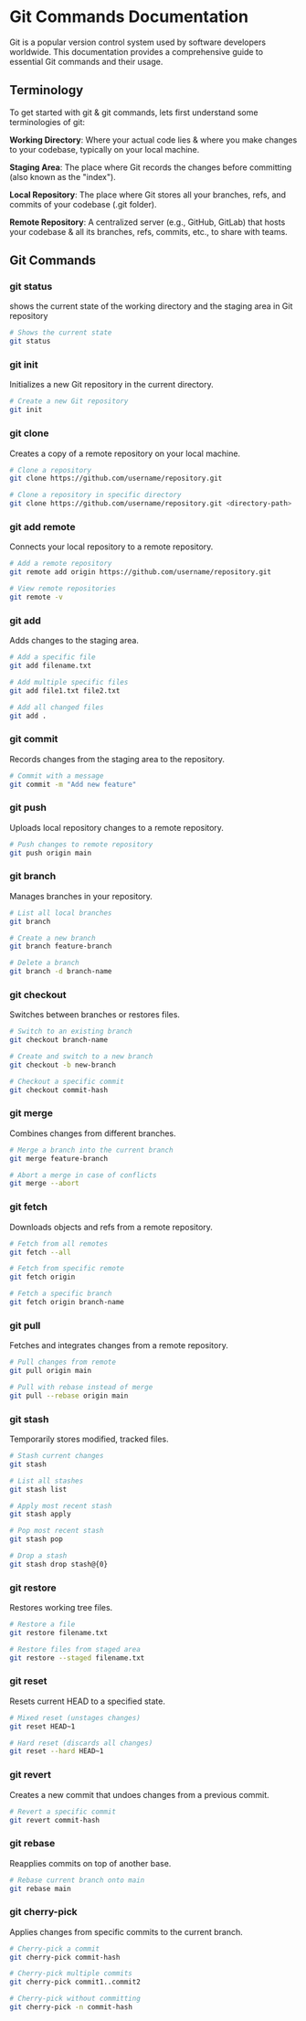 # Git Commands Documentation

Git is a popular version control system used by software developers worldwide. This documentation provides a comprehensive guide to essential Git commands and their usage.

## Terminology

To get started with git & git commands, lets first understand some terminologies of git:

**Working Directory**: Where your actual code lies & where you make changes to your codebase, typically on your local machine.

**Staging Area**: The place where Git records the changes before committing (also known as the "index").

**Local Repository**: The place where Git stores all your branches, refs, and commits of your codebase (.git folder).

**Remote Repository**: A centralized server (e.g., GitHub, GitLab) that hosts your codebase & all its branches, refs, commits, etc., to share with teams.

## Git Commands

### git status
shows the current state of the working directory and the staging area in Git repository
```bash
# Shows the current state
git status
```

### git init
Initializes a new Git repository in the current directory.
```bash
# Create a new Git repository
git init
```

### git clone
Creates a copy of a remote repository on your local machine.
```bash
# Clone a repository
git clone https://github.com/username/repository.git

# Clone a repository in specific directory
git clone https://github.com/username/repository.git <directory-path>
```

### git add remote
Connects your local repository to a remote repository.
```bash
# Add a remote repository
git remote add origin https://github.com/username/repository.git

# View remote repositories
git remote -v
```

### git add
Adds changes to the staging area.
```bash
# Add a specific file
git add filename.txt

# Add multiple specific files
git add file1.txt file2.txt

# Add all changed files
git add .
```

### git commit
Records changes from the staging area to the repository.
```bash
# Commit with a message
git commit -m "Add new feature"
```

### git push
Uploads local repository changes to a remote repository.
```bash
# Push changes to remote repository
git push origin main
```

### git branch
Manages branches in your repository.
```bash
# List all local branches
git branch

# Create a new branch
git branch feature-branch

# Delete a branch
git branch -d branch-name
```

### git checkout
Switches between branches or restores files.
```bash
# Switch to an existing branch
git checkout branch-name

# Create and switch to a new branch
git checkout -b new-branch

# Checkout a specific commit
git checkout commit-hash
```

### git merge
Combines changes from different branches.
```bash
# Merge a branch into the current branch
git merge feature-branch

# Abort a merge in case of conflicts
git merge --abort
```

### git fetch
Downloads objects and refs from a remote repository.
```bash
# Fetch from all remotes
git fetch --all

# Fetch from specific remote
git fetch origin

# Fetch a specific branch
git fetch origin branch-name
```

### git pull
Fetches and integrates changes from a remote repository.
```bash
# Pull changes from remote
git pull origin main

# Pull with rebase instead of merge
git pull --rebase origin main
```

### git stash
Temporarily stores modified, tracked files.
```bash
# Stash current changes
git stash

# List all stashes
git stash list

# Apply most recent stash
git stash apply

# Pop most recent stash
git stash pop

# Drop a stash
git stash drop stash@{0}
```

### git restore
Restores working tree files.
```bash
# Restore a file
git restore filename.txt

# Restore files from staged area
git restore --staged filename.txt
```

### git reset
Resets current HEAD to a specified state.
```bash
# Mixed reset (unstages changes)
git reset HEAD~1

# Hard reset (discards all changes)
git reset --hard HEAD~1
```

### git revert
Creates a new commit that undoes changes from a previous commit.
```bash
# Revert a specific commit
git revert commit-hash
```

### git rebase
Reapplies commits on top of another base.
```bash
# Rebase current branch onto main
git rebase main
```

### git cherry-pick
Applies changes from specific commits to the current branch.
```bash
# Cherry-pick a commit
git cherry-pick commit-hash

# Cherry-pick multiple commits
git cherry-pick commit1..commit2

# Cherry-pick without committing
git cherry-pick -n commit-hash
```